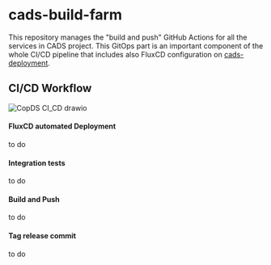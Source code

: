 # cads-build-farm

This repository manages the "build and push" GitHub Actions for all the services in CADS project. This GitOps part is an important component of the whole CI/CD pipeline that includes also FluxCD configuration on [cads-deployment](https://github.com/ecmwf-projects/cads-deployment).

## CI/CD Workflow
![CopDS CI_CD drawio](https://user-images.githubusercontent.com/59499702/220074303-4a89cc7d-76a3-4f73-8cf4-5fd748760b0b.png)

#### FluxCD automated Deployment
to do

#### Integration tests
to do

#### Build and Push
to do

#### Tag release commit
to do